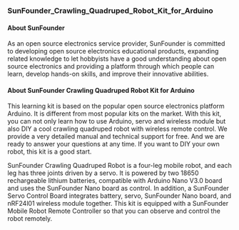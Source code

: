 ### SunFounder_Crawling_Quadruped_Robot_Kit_for_Arduino
#### About SunFounder
As an open source electronics service provider, SunFounder is committed to developing open source electronics educational products, expanding related knowledge to let hobbyists have a good understanding about open source electronics and providing a platform through which people can learn, develop hands-on skills, and improve their innovative abilities.
#### About SunFounder Crawling Quadruped Robot Kit for Arduino 
This learning kit is based on the popular open source electronics platform Arduino. It is different from most popular kits on the market. With this kit, you can not only learn how to use Arduino, servo and wireless module but also DIY a cool crawling quadruped robot with wireless remote control. We provide a very detailed manual and technical support for free. And we are ready to answer your questions at any time. If you want to DIY your own robot, this kit is a good start.

SunFounder Crawling Quadruped Robot is a four-leg mobile robot, and each leg has three joints driven by a servo. It is powered by two 18650 rechargeable lithium batteries, compatible with Arduino Nano V3.0 board and uses the SunFounder Nano board as control. In addition, a SunFounder Servo Control Board integrates battery, servo, SunFounder Nano board, and nRF24l01 wireless module together. This kit is equipped with a SunFounder Mobile Robot Remote Controller so that you can observe and control the robot remotely.

